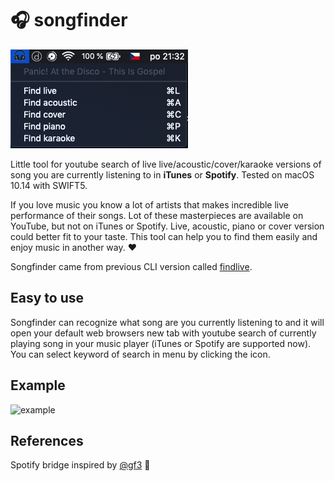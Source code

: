 # 🎧 songfinder

![songfinder](img/songfinder.png)

Little tool for youtube search of live live/acoustic/cover/karaoke versions of song you are currently listening to in **iTunes** or **Spotify**. Tested on macOS 10.14 with SWIFT5.

If you love music you know a lot of artists that makes incredible live performance of their songs. Lot of these masterpieces are available on YouTube, but not on iTunes or Spotify. Live, acoustic, piano or cover version could better fit to your taste. This tool can help you to find them easily and enjoy music in another way. ♥️

Songfinder came from previous CLI version called [findlive](https://github.com/martingabriel/findsonglive).

## Easy to use

Songfinder can recognize what song are you currently listening to and it will open your default web browsers new tab with youtube search of currently playing song in your music player (iTunes or Spotify are supported now). You can select keyword of search in menu by clicking the icon.

## Example

![example](img/example.gif)

## References

Spotify bridge inspired by [@gf3](https://github.com/gf3) 🙏